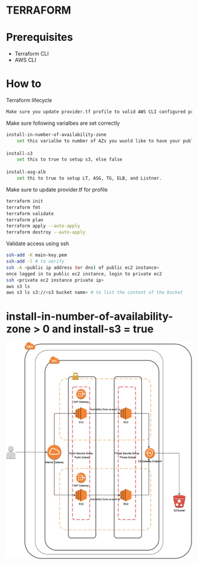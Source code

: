 # TERRAFORM

# Prerequisites
- Terraform CLI
- AWS CLI

# How to
Terraform lifecycle 


```sh
Make sure you update provider.tf profile to valid AWS CLI configured profile
```

Make sure following varialbes are set correctly
```sh
install-in-number-of-availability-zone
    set this varialbe to number of AZs you wuold like to have your public and private subnet.

install-s3
    set this to true to setup s3, else false

install-asg-alb
    set thi to true to setup LT, ASG, TG, ELB, and Listner.
```

Make sure to update provider.tf for profile
```sh
terraform init
terraform fmt
terraform validate
terraform plan
terraform apply --auto-apply
terraform destroy --auto-apply
```

Validate access using ssh
```sh
ssh-add -K main-key.pem
ssh-add -l # to verify
ssh -A <public ip address (or dns) of public ec2 instance>
once logged in to public ec2 instance, login to private ec2
ssh <private ec2 instance private ip>
aws s3 ls
aws s3 ls s3://<s3 bucket name> # to list the content of the bucket
```

# install-in-number-of-availability-zone > 0 and install-s3 = true
![](images/vpc.jpg)
